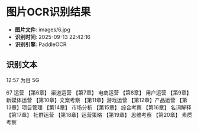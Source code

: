 # 图片OCR识别结果

- **图片文件**: images/6.jpg
- **识别时间**: 2025-09-13 22:42:16
- **识别引擎**: PaddleOCR

## 识别文本

12:57
为目
5G

67
运营
【第6章】
渠道运营
【第7章】
电商运营
【第8章】
用户运营
【第9章】
新媒体运营
【第10章】文案考察
【第11章】游戏运营
【第12章】产品运营
【第13章】项目管理
【第14章】
市场分析
【第15章】
综合考察
【第16章】
名词解释
【第17章】
社群运营
【第18章】运营策略
【第19章】
思维考察
【第20章】
素质考察
